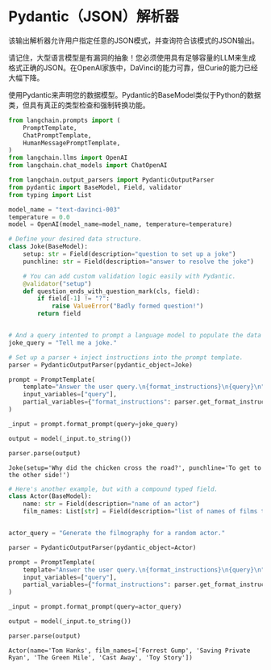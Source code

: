 # Pydantic（JSON）解析器
该输出解析器允许用户指定任意的JSON模式，并查询符合该模式的JSON输出。

请记住，大型语言模型是有漏洞的抽象！您必须使用具有足够容量的LLM来生成格式正确的JSON。在OpenAI家族中，DaVinci的能力可靠，但Curie的能力已经大幅下降。

使用Pydantic来声明您的数据模型。Pydantic的BaseModel类似于Python的数据类，但具有真正的类型检查和强制转换功能。


```python
from langchain.prompts import (
    PromptTemplate,
    ChatPromptTemplate,
    HumanMessagePromptTemplate,
)
from langchain.llms import OpenAI
from langchain.chat_models import ChatOpenAI
```


```python
from langchain.output_parsers import PydanticOutputParser
from pydantic import BaseModel, Field, validator
from typing import List
```


```python
model_name = "text-davinci-003"
temperature = 0.0
model = OpenAI(model_name=model_name, temperature=temperature)
```


```python
# Define your desired data structure.
class Joke(BaseModel):
    setup: str = Field(description="question to set up a joke")
    punchline: str = Field(description="answer to resolve the joke")

    # You can add custom validation logic easily with Pydantic.
    @validator("setup")
    def question_ends_with_question_mark(cls, field):
        if field[-1] != "?":
            raise ValueError("Badly formed question!")
        return field


# And a query intented to prompt a language model to populate the data structure.
joke_query = "Tell me a joke."

# Set up a parser + inject instructions into the prompt template.
parser = PydanticOutputParser(pydantic_object=Joke)

prompt = PromptTemplate(
    template="Answer the user query.\n{format_instructions}\n{query}\n",
    input_variables=["query"],
    partial_variables={"format_instructions": parser.get_format_instructions()},
)

_input = prompt.format_prompt(query=joke_query)

output = model(_input.to_string())

parser.parse(output)
```




    Joke(setup='Why did the chicken cross the road?', punchline='To get to the other side!')




```python
# Here's another example, but with a compound typed field.
class Actor(BaseModel):
    name: str = Field(description="name of an actor")
    film_names: List[str] = Field(description="list of names of films they starred in")


actor_query = "Generate the filmography for a random actor."

parser = PydanticOutputParser(pydantic_object=Actor)

prompt = PromptTemplate(
    template="Answer the user query.\n{format_instructions}\n{query}\n",
    input_variables=["query"],
    partial_variables={"format_instructions": parser.get_format_instructions()},
)

_input = prompt.format_prompt(query=actor_query)

output = model(_input.to_string())

parser.parse(output)
```




    Actor(name='Tom Hanks', film_names=['Forrest Gump', 'Saving Private Ryan', 'The Green Mile', 'Cast Away', 'Toy Story'])


